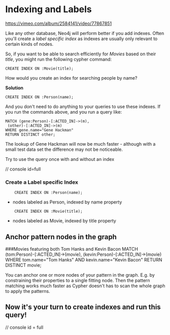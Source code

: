 # Indexing and Labels

https://vimeo.com/album/2584141/video/77867851

Like any other database, Neo4j will perform better if you add indexes. Often you'll create a *label specific index* as indexes are usually only relevant to certain kinds of nodes.

So, if you want to be able to search efficiently for *Movies* based on their *title*, you might run the following cypher command:

    CREATE INDEX ON :Movie(title);

How would you create an index for searching people by name?

**Solution**
    
    CREATE INDEX ON :Person(name);

And you don't need to do anything to your queries to use these indexes. If you run the commands above, and you run a query like:

    MATCH (gene:Person)-[:ACTED_IN]->(m),
     (other)-[:ACTED_IN]->(m)
    WHERE gene.name="Gene Hackman"
    RETURN DISTINCT other;

The lookup of Gene Hackman will now be much faster - although with a small test data set the difference may not be noticeable.

Try to use the query once with and without an index

// console id=full


### Create a Label specific Index
````
    CREATE INDEX ON :Person(name);
````
* nodes labeled as Person, indexed by name property

````
    CREATE INDEX ON :Movie(title);
````
* nodes labeled as Movie, indexed by title property


## Anchor pattern nodes in the graph

###Movies featuring both Tom Hanks and Kevin Bacon
    MATCH (tom:Person)-[:ACTED_IN]->(movie),
          (kevin:Person)-[:ACTED_IN]->(movie)
    WHERE tom.name="Tom Hanks" AND
          kevin.name="Kevin Bacon"
    RETURN DISTINCT movie;

You can anchor one or more nodes of your pattern in the graph. E.g. by constraining their properties to a single fitting node. Then the pattern matching works much faster as Cypher doesn't has to scan the whole graph to apply the patterns.

## Now it's your turn to create indexes and run this query!

// console id = full

